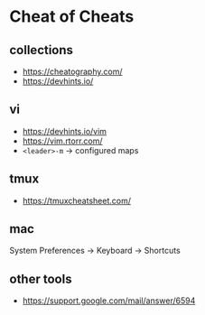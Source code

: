 # Cheat of Cheats

## collections

- <https://cheatography.com/>
- <https://devhints.io/>

## vi

- <https://devhints.io/vim>
- <https://vim.rtorr.com/>
- `<leader>-m` -> configured maps

## tmux

- <https://tmuxcheatsheet.com/>

## mac

System Preferences -> Keyboard -> Shortcuts

## other tools

- <https://support.google.com/mail/answer/6594>
